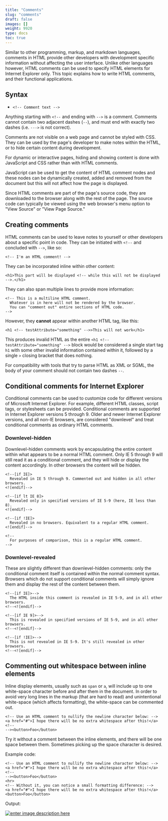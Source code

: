 ```yaml
---
title: "Comments"
slug: "comments"
draft: false
images: []
weight: 9920
type: docs
toc: true
---
```


Similar to other programming, markup, and markdown languages, comments in HTML provide other developers with development specific information without affecting the user interface. Unlike other languages however, HTML comments can be used to specify HTML elements for Internet Explorer only. This topic explains how to write HTML comments, and their functional applications.

## Syntax
- `<!-- Comment text -->`

Anything starting with `<!--` and ending with `-->` is a comment. Comments cannot contain two adjacent dashes (`--`), and must end with exactly two dashes (i.e. `--->` is not correct).

Comments are not visible on a web page and cannot be styled with CSS. They can be used by the page's developer to make notes within the HTML, or to hide certain content during development.

For dynamic or interactive pages, hiding and showing content is done with JavaScript and CSS rather than with HTML comments. 

JavaScript can be used to get the content of HTML comment nodes and these nodes can be dynamically created, added and removed from the document but this will not affect how the page is displayed.

Since HTML comments are part of the page's source code, they are downloaded to the browser along with the rest of the page. The source code can typically be viewed using the web browser's menu option to "View Source" or "View Page Source."

## Creating comments
HTML comments can be used to leave notes to yourself or other developers about a specific point in code. They can be initiated with `<!--` and concluded with `-->`, like so:

    <!-- I'm an HTML comment! -->

They can be incorporated inline within other content:

    <h1>This part will be displayed <!-- while this will not be displayed -->.</h1>

They can also span multiple lines to provide more information:

    <!-- This is a multiline HTML comment.
      Whatever is in here will not be rendered by the browser.
      You can "comment out" entire sections of HTML code.
    -->

However, they **cannot** appear within another HTML tag, like this:

    <h1 <!-- testAttribute="something" -->>This will not work</h1>

This produces invalid HTML as the entire `<h1 <!-- testAttribute="something" -->` block would be considered a single start tag `h1` with some other invalid information contained within it, followed by a single `>` closing bracket that does nothing.

For compatibility with tools that try to parse HTML as XML or SGML, the body of your comment should not contain two dashes `--`.

## Conditional comments for Internet Explorer
Conditional comments can be used to customize code for different versions of Microsoft Internet Explorer. For example, different HTML classes, script tags, or stylesheets can be provided. Conditional comments are supported in Internet Explorer versions 5 through 9. Older and newer Internet Explorer versions, and all non-IE browsers, are considered "downlevel" and treat conditional comments as ordinary HTML comments.

<h3>Downlevel-hidden</h3>

Downlevel-hidden comments work by encapsulating the entire content within what appears to be a normal HTML comment. Only IE 5 through 9 will still read it as a conditional comment, and they will hide or display the content accordingly. In other browsers the content will be hidden.

    <!--[if IE]>
      Revealed in IE 5 through 9. Commented out and hidden in all other browsers.
    <![endif]-->
    
    <!--[if lt IE 8]>
      Revealed only in specified versions of IE 5-9 (here, IE less than 8).
    <![endif]-->
    
    <!--[if !IE]>
      Revealed in no browsers. Equivalent to a regular HTML comment.
    <![endif]-->
    
    <!--
      For purposes of comparison, this is a regular HTML comment.
    -->

<h3>Downlevel-revealed</h3>

These are slightly different than downlevel-hidden comments: only the conditional comment itself is contained within the normal comment syntax. Browsers which do not support conditional comments will simply ignore them and display the rest of the content between them.

    <!--[if IE]>-->
      The HTML inside this comment is revealed in IE 5-9, and in all other browsers.
    <!--<![endif]-->
    
    <!--[if IE 9]>-->
      This is revealed in specified versions of IE 5-9, and in all other browsers.
    <!--<![endif]-->
    
    <!--[if !IE]>-->
      This is not revealed in IE 5-9. It's still revealed in other browsers.
    <!--<![endif]-->

## Commenting out whitespace between inline elements
Inline display elements, usually such as `span` or `a`, will include up to one white-space character before and after them in the document. In order to avoid very long lines in the markup (that are hard to read) and unintentional white-space (which affects formatting), the white-space can be commented out.
    
    <!-- Use an HTML comment to nullify the newline character below: -->
    <a href="#">I hope there will be no extra whitespace after this!</a><!--
    --><button>Foo</button>

Try it without a comment between the inline elements, and there will be one space between them. Sometimes picking up the space character is desired.

Example code:

    <!-- Use an HTML comment to nullify the newline character below: -->
    <a href="#">I hope there will be no extra whitespace after this!</a><!--
    --><button>Foo</button>
    <hr>
    <!-- Without it, you can notice a small formatting difference: -->
    <a href="#">I hope there will be no extra whitespace after this!</a>
    <button>Foo</button>

Output:

[![enter image description here][1]][1]


  [1]: http://i.stack.imgur.com/LE9oM.png


